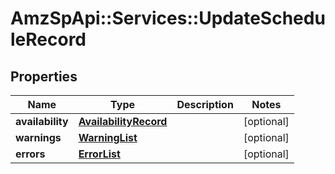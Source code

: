 # AmzSpApi::Services::UpdateScheduleRecord

## Properties
Name | Type | Description | Notes
------------ | ------------- | ------------- | -------------
**availability** | [**AvailabilityRecord**](AvailabilityRecord.md) |  | [optional] 
**warnings** | [**WarningList**](WarningList.md) |  | [optional] 
**errors** | [**ErrorList**](ErrorList.md) |  | [optional] 

